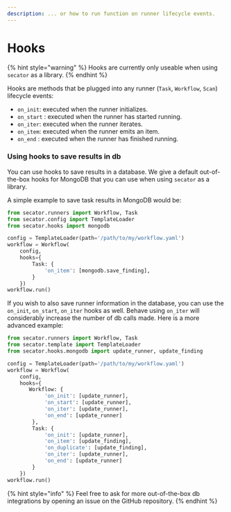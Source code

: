 ```yaml
---
description: ... or how to run function on runner lifecycle events.
---
```


# Hooks

{% hint style="warning" %}
Hooks are currently only useable when using `secator` as a library.
{% endhint %}

Hooks are methods that be plugged into any runner (`Task`, `Workflow`, `Scan`) lifecycle events:

* `on_init`: executed when the runner initializes.
* `on_start` : executed when the runner has started running.
* `on_iter`: executed when the runner iterates.
* `on_item`: executed when the runner emits an item.
* `on_end` : executed when the runner has finished running.

### Using hooks to save results in db

You can use hooks to save results in a database. We give a default out-of-the-box hooks for MongoDB that you can use when using `secator` as a library.

A simple example to save task results in MongoDB would be:

```python
from secator.runners import Workflow, Task
from secator.config import TemplateLoader
from secator.hooks import mongodb

config = TemplateLoader(path='/path/to/my/workflow.yaml')
workflow = Workflow(
    config,
    hooks={
        Task: {
            'on_item': [mongodb.save_finding],
        }
    })
workflow.run()
```

If you wish to also save runner information in the database, you can use the `on_init`, `on_start`, `on_iter` hooks as well. Behave using `on_iter` will considerably increase the number of db calls made. Here is a more advanced example:

```python
from secator.runners import Workflow, Task
from secator.template import TemplateLoader
from secator.hooks.mongodb import update_runner, update_finding

config = TemplateLoader(path='/path/to/my/workflow.yaml')
workflow = Workflow(
    config,
    hooks={
       Workflow: {
            'on_init': [update_runner],
            'on_start': [update_runner],
            'on_iter': [update_runner],
            'on_end': [update_runner]
        },
        Task: {
            'on_init': [update_runner],
            'on_item': [update_finding],
            'on_duplicate': [update_finding],
            'on_iter': [update_runner],
            'on_end': [update_runner]
        }
    })
workflow.run()
```

{% hint style="info" %}
Feel free to ask for more out-of-the-box db integrations by opening an issue on the GitHub repository.
{% endhint %}
